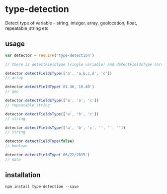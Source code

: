 # type-detection
Detect type of variable - string, integer, array, geolocation, float, repeatable_string etc

## usage

```js
var detector = require('type-detection')

// there is detectFieldType (single variable) and detectFieldsType (array of variables) 

detector.detectFieldsType(['a', 'a,b,c,d', 'c'])
// array

detector.detectFieldType('81.36, 16.40')
// geo

detector.detectFieldsType(['a', 'a', 'c'])
// repeatable_string

detector.detectFieldsType(['a', 'b', 'c'])
// string

detector.detectFieldsType(['a', 'b', 'c', '', '', ''])
// string

detector.detectFieldType(false)
// boolean

detector.detectFieldType('06/22/2015')
// date
```


## installation
`npm install type-detection --save`

